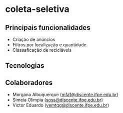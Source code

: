 # coleta-seletiva

## Principais funcionalidades

- Criação de anúncios
- Filtros por localização e quantidade
- Classaficação de recicláveis  

## Tecnologias

## Colaboradores 

- Morgana Albuquerque (mfa1@discente.ifpe.edu.br)
- Simeia Olimpia (soss@discente.ifpe.edu.br)
- Victor Eduardo (vemtqg@discente.ifpe.edu.br)
